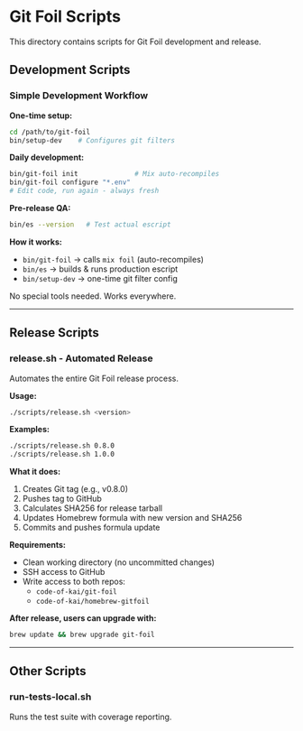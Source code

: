 # Git Foil Scripts

This directory contains scripts for Git Foil development and release.

## Development Scripts

### Simple Development Workflow

**One-time setup:**
```bash
cd /path/to/git-foil
bin/setup-dev    # Configures git filters
```

**Daily development:**
```bash
bin/git-foil init              # Mix auto-recompiles
bin/git-foil configure "*.env"
# Edit code, run again - always fresh
```

**Pre-release QA:**
```bash
bin/es --version   # Test actual escript
```

**How it works:**
- `bin/git-foil` → calls `mix foil` (auto-recompiles)
- `bin/es` → builds & runs production escript
- `bin/setup-dev` → one-time git filter config

No special tools needed. Works everywhere.

---

## Release Scripts

### release.sh - Automated Release

Automates the entire Git Foil release process.

**Usage:**
```bash
./scripts/release.sh <version>
```

**Examples:**
```bash
./scripts/release.sh 0.8.0
./scripts/release.sh 1.0.0
```

**What it does:**
1. Creates Git tag (e.g., v0.8.0)
2. Pushes tag to GitHub
3. Calculates SHA256 for release tarball
4. Updates Homebrew formula with new version and SHA256
5. Commits and pushes formula update

**Requirements:**
- Clean working directory (no uncommitted changes)
- SSH access to GitHub
- Write access to both repos:
  - `code-of-kai/git-foil`
  - `code-of-kai/homebrew-gitfoil`

**After release, users can upgrade with:**
```bash
brew update && brew upgrade git-foil
```

---

## Other Scripts

### run-tests-local.sh

Runs the test suite with coverage reporting.
